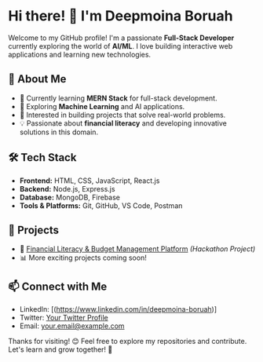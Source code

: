 # Hi there! 👋 I'm Deepmoina Boruah

Welcome to my GitHub profile! I'm a passionate **Full-Stack Developer** currently exploring the world of **AI/ML**. I love building interactive web applications and learning new technologies.

## 🚀 About Me
- 🌱 Currently learning **MERN Stack** for full-stack development.
- 🤖 Exploring **Machine Learning** and AI applications.
- 🎯 Interested in building projects that solve real-world problems.
- 💡 Passionate about **financial literacy** and developing innovative solutions in this domain.

## 🛠️ Tech Stack
- **Frontend:** HTML, CSS, JavaScript, React.js
- **Backend:** Node.js, Express.js
- **Database:** MongoDB, Firebase
- **Tools & Platforms:** Git, GitHub, VS Code, Postman

## 📌 Projects
- 🚀 [Financial Literacy & Budget Management Platform](#) *(Hackathon Project)*
- 📊 More exciting projects coming soon!

## 📫 Connect with Me
- LinkedIn: [(https://www.linkedin.com/in/deepmoina-boruah)]
- Twitter: [Your Twitter Profile](#)
- Email: your.email@example.com

Thanks for visiting! 😊 Feel free to explore my repositories and contribute. Let's learn and grow together! 🚀
